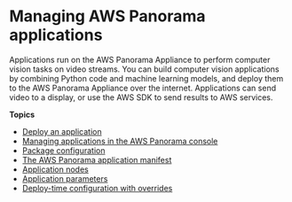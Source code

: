 # Managing AWS Panorama applications<a name="panorama-applications"></a>

Applications run on the AWS Panorama Appliance to perform computer vision tasks on video streams\. You can build computer vision applications by combining Python code and machine learning models, and deploy them to the AWS Panorama Appliance over the internet\. Applications can send video to a display, or use the AWS SDK to send results to AWS services\.

**Topics**
+ [Deploy an application](applications-deploy.md)
+ [Managing applications in the AWS Panorama console](applications-manage.md)
+ [Package configuration](applications-packages.md)
+ [The AWS Panorama application manifest](applications-manifest.md)
+ [Application nodes](applications-nodes.md)
+ [Application parameters](applications-manifest-parameters.md)
+ [Deploy\-time configuration with overrides](applications-overrides.md)